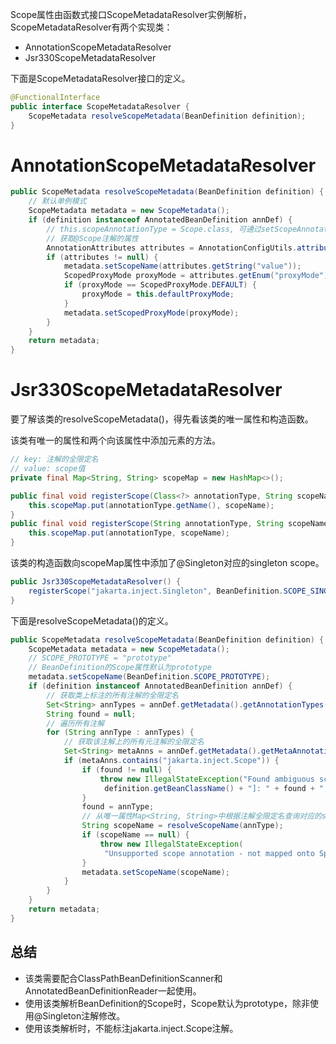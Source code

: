 
Scope属性由函数式接口ScopeMetadataResolver实例解析，ScopeMetadataResolver有两个实现类：
- AnnotationScopeMetadataResolver
- Jsr330ScopeMetadataResolver

下面是ScopeMetadataResolver接口的定义。
```java
@FunctionalInterface  
public interface ScopeMetadataResolver {
	ScopeMetadata resolveScopeMetadata(BeanDefinition definition);
}
```

# AnnotationScopeMetadataResolver
```java
public ScopeMetadata resolveScopeMetadata(BeanDefinition definition) {
	// 默认单例模式
    ScopeMetadata metadata = new ScopeMetadata();  
    if (definition instanceof AnnotatedBeanDefinition annDef) {  
	    // this.scopeAnnotationType = Scope.class, 可通过setScopeAnnotationType()方法改变
	    // 获取@Scope注解的属性
        AnnotationAttributes attributes = AnnotationConfigUtils.attributesFor(annDef.getMetadata(), this.scopeAnnotationType);  
        if (attributes != null) {  
            metadata.setScopeName(attributes.getString("value"));  
            ScopedProxyMode proxyMode = attributes.getEnum("proxyMode");  
	        if (proxyMode == ScopedProxyMode.DEFAULT) {  
	            proxyMode = this.defaultProxyMode;  
            }  
            metadata.setScopedProxyMode(proxyMode);  
        }  
    }  
    return metadata;  
}
```


# Jsr330ScopeMetadataResolver

要了解该类的resolveScopeMetadata()，得先看该类的唯一属性和构造函数。

该类有唯一的属性和两个向该属性中添加元素的方法。
```java
// key: 注解的全限定名
// value: scope值
private final Map<String, String> scopeMap = new HashMap<>();

public final void registerScope(Class<?> annotationType, String scopeName) {  
    this.scopeMap.put(annotationType.getName(), scopeName);  
}
public final void registerScope(String annotationType, String scopeName) {  
    this.scopeMap.put(annotationType, scopeName);  
}
```
该类的构造函数向scopeMap属性中添加了@Singleton对应的singleton scope。
```java
public Jsr330ScopeMetadataResolver() {  
    registerScope("jakarta.inject.Singleton", BeanDefinition.SCOPE_SINGLETON);  
}
```
下面是resolveScopeMetadata()的定义。
```java
public ScopeMetadata resolveScopeMetadata(BeanDefinition definition) {  
    ScopeMetadata metadata = new ScopeMetadata();  
    // SCOPE_PROTOTYPE = "prototype"
    // BeanDefinition的Scope属性默认为prototype
    metadata.setScopeName(BeanDefinition.SCOPE_PROTOTYPE);  
    if (definition instanceof AnnotatedBeanDefinition annDef) {  
	    // 获取类上标注的所有注解的全限定名
        Set<String> annTypes = annDef.getMetadata().getAnnotationTypes();  
        String found = null;  
        // 遍历所有注解
        for (String annType : annTypes) {  
	        // 获取该注解上的所有元注解的全限定名
	        Set<String> metaAnns = annDef.getMetadata().getMetaAnnotationTypes(annType);  
            if (metaAnns.contains("jakarta.inject.Scope")) {  
	            if (found != null) {
	                throw new IllegalStateException("Found ambiguous scope annotations on bean class [" +  
                     definition.getBeanClassName() + "]: " + found + ", " + annType);  
	            }  
	            found = annType;  
	            // 从唯一属性Map<String, String>中根据注解全限定名查询对应的scope
	            String scopeName = resolveScopeName(annType);  
	            if (scopeName == null) {  
	                throw new IllegalStateException(  
                     "Unsupported scope annotation - not mapped onto Spring scope name: " + annType);  
	            }  
	            metadata.setScopeName(scopeName);  
            }  
        }  
    }  
    return metadata;  
}
```

## 总结

- 该类需要配合ClassPathBeanDefinitionScanner和AnnotatedBeanDefinitionReader一起使用。
- 使用该类解析BeanDefinition的Scope时，Scope默认为prototype，除非使用@Singleton注解修改。
- 使用该类解析时，不能标注jakarta.inject.Scope注解。

